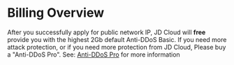 # Billing Overview
     
  After you successfully apply for public network IP, JD Cloud will **free** provide you with the highest 2Gb default Anti-DDoS Basic. If you need more attack protection, or if you need more protection from JD Cloud,
  Please buy a "Anti-DDoS Pro". See: [Anti-DDoS Pro](http://www.jdcloud.com/cn/products/anti-ddos-pro) for more information
     
    

